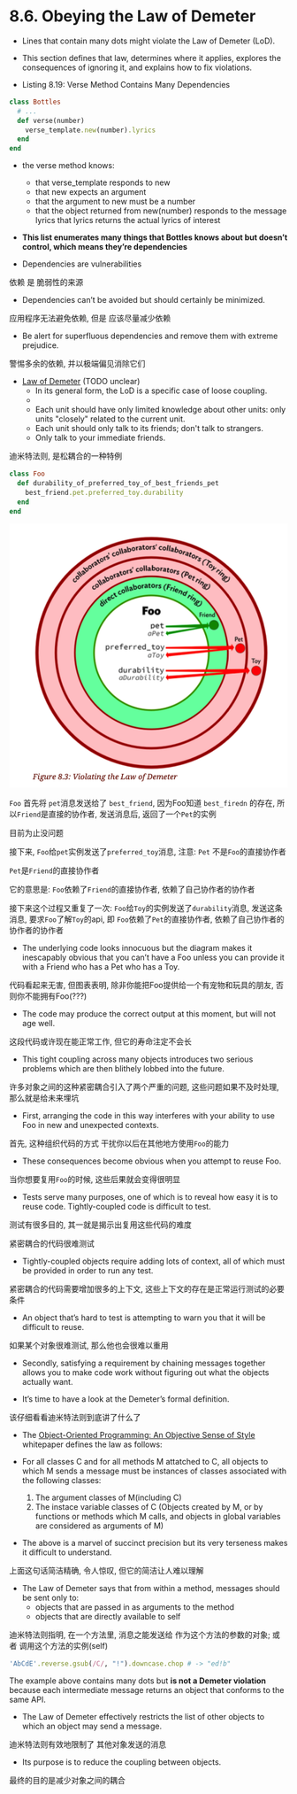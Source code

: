 # 8.6. Obeying the Law of Demeter

+ Lines that contain many dots might violate the Law of Demeter (LoD).
+ This section defines that law, determines where it applies, explores the consequences of ignoring it, and explains how to fix violations.

+ Listing 8.19: Verse Method Contains Many Dependencies
```ruby
class Bottles
  # ...
  def verse(number)
    verse_template.new(number).lyrics
  end
end
```

+ the verse method knows:
    + that verse_template responds to new
    + that new expects an argument
    + that the argument to new must be a number
    + that the object returned from new(number) responds to the message lyrics that lyrics returns the actual lyrics of interest

+ **This list enumerates many things that Bottles knows about but doesn’t control, which means they’re dependencies**
+ Dependencies are vulnerabilities

依赖 是 脆弱性的来源

+ Dependencies can’t be avoided but should certainly be minimized.

应用程序无法避免依赖, 但是 应该尽量减少依赖

+ Be alert for superfluous dependencies and remove them with extreme prejudice.

警惕多余的依赖, 并以极端偏见消除它们

+ [Law of Demeter](https://en.wikipedia.org/wiki/Law_of_Demeter) (TODO unclear)
    + In its general form, the LoD is a specific case of loose coupling.
    +
    + Each unit should have only limited knowledge about other units: only units "closely" related to the current unit.
    + Each unit should only talk to its friends; don't talk to strangers.
    + Only talk to your immediate friends.

迪米特法则, 是松耦合的一种特例

```ruby
class Foo
  def durability_of_preferred_toy_of_best_friends_pet
    best_friend.pet.preferred_toy.durability
  end
end
```

![Figure 8.3: Violating the Law of Demeter](./Xnip2022-04-27_09-18-55.png)

`Foo` 首先将 `pet`消息发送给了 `best_friend`, 因为Foo知道 `best_firedn` 的存在, 所以`Friend`是直接的协作者, 发送消息后, 返回了一个`Pet`的实例

目前为止没问题

接下来, `Foo`给`pet`实例发送了`preferred_toy`消息, 注意: `Pet` 不是`Foo`的直接协作者

`Pet`是`Friend`的直接协作者

它的意思是: `Foo`依赖了`Friend`的直接协作者, 依赖了自己协作者的协作者

接下来这个过程又重复了一次: `Foo`给`Toy`的实例发送了`durability`消息, 发送这条消息, 要求`Foo`了解`Toy`的api, 即 `Foo`依赖了`Pet`的直接协作者, 依赖了自己协作者的协作者的协作者

+ The underlying code looks innocuous but the diagram makes it inescapably obvious that you can’t have a Foo unless you can provide it with a Friend who has a Pet who has a Toy.

代码看起来无害, 但图表表明, 除非你能把Foo提供给一个有宠物和玩具的朋友, 否则你不能拥有Foo(???)

+ The code may produce the correct output at this moment, but will not age well.

这段代码或许现在能正常工作, 但它的寿命注定不会长

+ This tight coupling across many objects introduces two serious problems which are then blithely lobbed into the future.

许多对象之间的这种紧密耦合引入了两个严重的问题, 这些问题如果不及时处理, 那么就是给未来埋坑

+ First, arranging the code in this way interferes with your ability to use Foo in new and unexpected contexts.

首先, 这种组织代码的方式 干扰你以后在其他地方使用`Foo`的能力

+ These consequences become obvious when you attempt to reuse Foo.

当你想要复用`Foo`的时候, 这些后果就会变得很明显

+ Tests serve many purposes, one of which is to reveal how easy it is to reuse code. Tightly-coupled code is difficult to test.

测试有很多目的, 其一就是揭示出复用这些代码的难度

紧密耦合的代码很难测试

+ Tightly-coupled objects require adding lots of context, all of which must be provided in order to run any test.

紧密耦合的代码需要增加很多的上下文, 这些上下文的存在是正常运行测试的必要条件

+ An object that’s hard to test is attempting to warn you that it will be difficult to reuse.

如果某个对象很难测试, 那么他也会很难以重用

+ Secondly, satisfying a requirement by chaining messages together allows you to make code work without figuring out what the objects actually want.

+ It’s time to have a look at the Demeter’s formal definition.

该仔细看看迪米特法则到底讲了什么了

+ The [Object-Oriented Programming: An Objective Sense of Style](https://www2.ccs.neu.edu/research/demeter/papers/law-of-demeter/oopsla88-law-of-demeter.pdf) whitepaper defines the law as follows:

+ For all classes C and for all methods M attatched to C, all objects to which M sends a message must be instances of classes associated with the following classes:
    1. The argument classes of M(including C)
    2. The instace variable classes of C
(Objects created by M, or by functions or methods which M calls, and objects in global variables are considered as arguments of M)

+ The above is a marvel of succinct precision but its very terseness makes it difficult to understand.

上面这句话简洁精确, 令人惊叹, 但它的简洁让人难以理解

+ The Law of Demeter says that from within a method, messages should be sent only to:
    + objects that are passed in as arguments to the method
    + objects that are directly available to self

迪米特法则指明, 在一个方法里, 消息之能发送给 作为这个方法的参数的对象; 或者 调用这个方法的实例(self)

```ruby
'AbCdE'.reverse.gsub(/C/, "!").downcase.chop # -> "ed!b"
```
The example above contains many dots but **is not a Demeter violation** because each intermediate message returns an object that conforms to the same API.

+ The Law of Demeter effectively restricts the list of other objects to which an object may send a message.

迪米特法则有效地限制了 其他对象发送的消息

+ Its purpose is to reduce the coupling between objects.

最终的目的是减少对象之间的耦合

